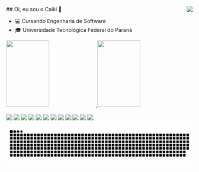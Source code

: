 <img align="right" src="https://visitor-badge.laobi.icu/badge?page_id=C41K1.C41K1" />
## Oi, eu sou o Caiki 👋

- 💻 Cursando Engenharia de Software
- 🎓 Universidade Tecnológica Federal do Paraná
<div>
  <a href="https://github.com/C41K1">
  <img height="180em" width="48%" src="https://github-readme-stats.vercel.app/api?username=C41K1&rank_icon=percentile&locale=pt-br&show_icons=true&hide=stars&theme=github_dark&include_all_commits=true&count_private=true&hide_border=true">
  <img height="180em" width="48%" src="https://github-readme-stats.vercel.app/api/top-langs/?username=C41K1&locale=pt-br&theme=github_dark&langs_count=7&layout=compact&hide_border=true">
</div>
</br>
<div style="display: inline-block;">
  <img height="40" src="https://cdn.jsdelivr.net/gh/devicons/devicon@latest/icons/c/c-original.svg" />
  <img height="40" src="https://cdn.jsdelivr.net/gh/devicons/devicon@latest/icons/java/java-original.svg" />
  <img height="40" src="https://cdn.jsdelivr.net/gh/devicons/devicon@latest/icons/python/python-original.svg" />
  <img height="40" src="https://cdn.jsdelivr.net/gh/devicons/devicon@latest/icons/javascript/javascript-original.svg" />
  <img height="40" src="https://cdn.jsdelivr.net/gh/devicons/devicon@latest/icons/typescript/typescript-original.svg" />
  <img height="40" src="https://cdn.jsdelivr.net/gh/devicons/devicon@latest/icons/react/react-original.svg" />
  <img height="40" src="https://cdn.jsdelivr.net/gh/devicons/devicon@latest/icons/nextjs/nextjs-original.svg" />
  <img height="40" src="https://cdn.jsdelivr.net/gh/devicons/devicon@latest/icons/tailwindcss/tailwindcss-original.svg" />
  <img height="40" src="https://seeklogo.com/images/E/expo-go-app-logo-BBBE394CB8-seeklogo.com.png" />
  <img height="40" src="https://cdn.jsdelivr.net/gh/devicons/devicon@latest/icons/nestjs/nestjs-original.svg" />
  <img height="40" src="https://cdn.jsdelivr.net/gh/devicons/devicon@latest/icons/prisma/prisma-original.svg" />
  <img height="40" src="https://cdn.jsdelivr.net/gh/devicons/devicon@latest/icons/postgresql/postgresql-original.svg" />
</div>
</br>

![snake gif](https://github.com/C41K1/C41K1/blob/output/github-contribution-grid-snake.svg)
<!--
**C41K1/C41K1** is a ✨ _special_ ✨ repository because its `README.md` (this file) appears on your GitHub profile.

Here are some ideas to get you started:

- 🔭 I’m currently working on ...
- 🌱 I’m currently learning ...
- 👯 I’m looking to collaborate on ...
- 🤔 I’m looking for help with ...
- 💬 Ask me about ...
- 📫 How to reach me: ...
- 😄 Pronouns: ...
- ⚡ Fun fact: ...
-->
